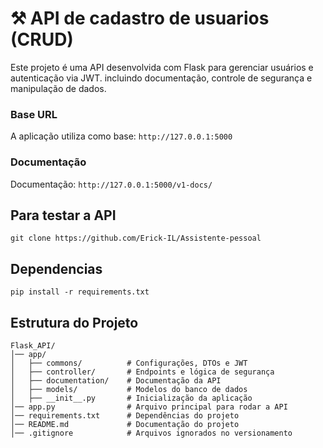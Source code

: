 # ⚒️ API de cadastro de usuarios (CRUD)
Este projeto é uma API desenvolvida com Flask para gerenciar usuários e autenticação via JWT. incluindo documentação, controle de segurança e manipulação de dados.


### Base URL
A aplicação utiliza como base: `http://127.0.0.1:5000`

### Documentação
Documentação: `http://127.0.0.1:5000/v1-docs/`

## Para testar a API 
```
git clone https://github.com/Erick-IL/Assistente-pessoal
```

## Dependencias 
```
pip install -r requirements.txt
```

## Estrutura do Projeto
```
Flask_API/
│── app/
│   ├── commons/          # Configurações, DTOs e JWT
│   ├── controller/       # Endpoints e lógica de segurança
│   ├── documentation/    # Documentação da API
│   ├── models/           # Modelos do banco de dados
│   ├── __init__.py       # Inicialização da aplicação
│── app.py                # Arquivo principal para rodar a API
│── requirements.txt      # Dependências do projeto
│── README.md             # Documentação do projeto
│── .gitignore            # Arquivos ignorados no versionamento
```

